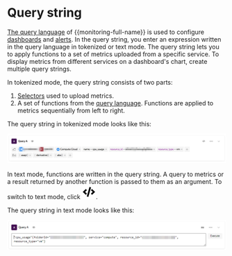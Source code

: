# Query string

[The query language](../querying.md) of {{monitoring-full-name}} is used to configure [dashboards](./dashboard.md) and [alerts](../alerting.md). In the query string, you enter an expression written in the query language in tokenized or text mode. The query string lets you to apply functions to a set of metrics uploaded from a specific service. To display metrics from different services on a dashboard's chart, create multiple query strings.

In tokenized mode, the query string consists of two parts:
1. [Selectors](../querying.md#selectors) used to upload metrics.
1. A set of functions from the [query language](../querying.md). Functions are applied to metrics sequentially from left to right.

The query string in tokenized mode looks like this:

![Query string in tokenized mode](../../../_assets/monitoring/query_string_tokens.png "Query string in tokenized mode")

In text mode, functions are written in the query string. A query to metrics or a result returned by another function is passed to them as an argument. To switch to text mode, click ![raw](../../../_assets/monitoring/raw.svg).

The query string in text mode looks like this:

![Query string in text mode](../../../_assets/monitoring/query_string_text.png "Query string in text mode")